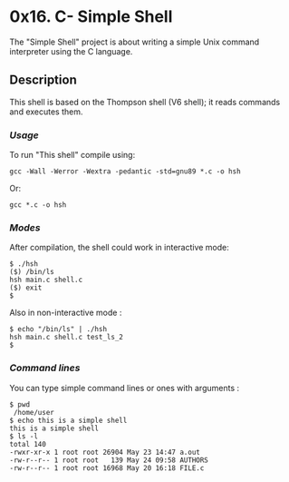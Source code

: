 # 0x16. C- Simple Shell
The "Simple Shell" project is about writing a simple Unix command interpreter using the C language.
## Description
This shell is based on the Thompson shell (V6 shell); it reads commands and executes them.
### *Usage*

To run "This shell" compile using:
```
gcc -Wall -Werror -Wextra -pedantic -std=gnu89 *.c -o hsh
```
Or: 
```
gcc *.c -o hsh
```
### *Modes*

After compilation, the shell could work in interactive mode:
```
$ ./hsh
($) /bin/ls
hsh main.c shell.c
($) exit
$
```
Also in non-interactive mode :
``` 
$ echo "/bin/ls" | ./hsh
hsh main.c shell.c test_ls_2
$
```
### *Command lines*
You can type simple command lines or ones with arguments : 
```
$ pwd
 /home/user
$ echo this is a simple shell
this is a simple shell
$ ls -l
total 140
-rwxr-xr-x 1 root root 26904 May 23 14:47 a.out
-rw-r--r-- 1 root root   139 May 24 09:58 AUTHORS
-rw-r--r-- 1 root root 16968 May 20 16:18 FILE.c
